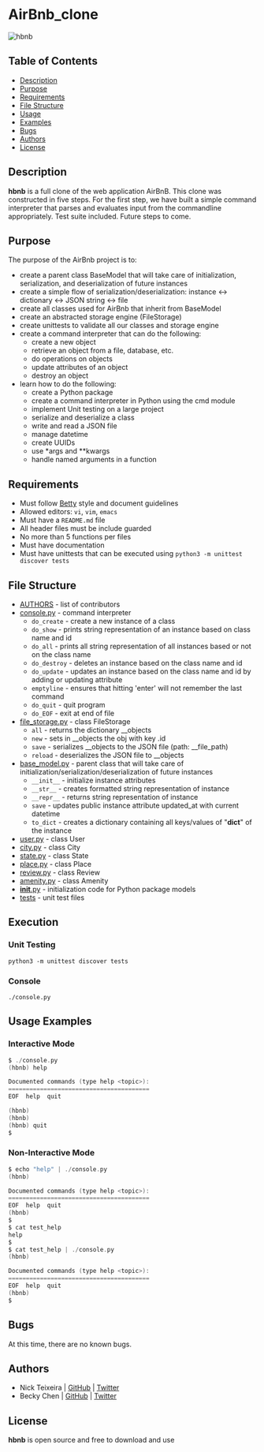 # AirBnb_clone

![hbnb](https://camo.githubusercontent.com/a0c52a69dc410e983b8c63fa4aa57e83cb4157cd/68747470733a2f2f73332e616d617a6f6e6177732e636f6d2f696e7472616e65742d70726f6a656374732d66696c65732f686f6c626572746f6e7363686f6f6c2d6869676865722d6c6576656c5f70726f6772616d6d696e672b2f3236332f4842544e2d68626e622d46696e616c2e706e67)


## Table of Contents

* [Description](#description)
* [Purpose](#purpose)
* [Requirements](#requirements)
* [File Structure](#file-structure)
* [Usage](#usage)
* [Examples](#examples)
* [Bugs](#bugs)
* [Authors](#authors)
* [License](#license)


## Description

**hbnb** is a full clone of the web application AirBnB. This clone was constructed in five steps. For the first step, we have built a simple command interpreter that parses and evaluates input from the commandline appropriately. Test suite included. Future steps to come.


## Purpose

The purpose of the AirBnb project is to:
* create a parent class BaseModel that will take care of initialization, serialization, and deserialization of future instances
* create a simple flow of serialization/deserialization: instance <-> dictionary <-> JSON string <-> file
* create all classes used for AirBnb that inherit from BaseModel
* create an abstracted storage engine (FileStorage)
* create unittests to validate all our classes and storage engine
* create a command interpreter that can do the following:
  * create a new object
  * retrieve an object from a file, database, etc.
  * do operations on objects
  * update attributes of an object
  * destroy an object
* learn how to do the following:
  * create a Python package
  * create a command interpreter in Python using the cmd module
  * implement Unit testing on a large project
  * serialize and deserialize a class
  * write and read a JSON file
  * manage datetime
  * create UUIDs
  * use *args and **kwargs
  * handle named arguments in a function


## Requirements

* Must follow [Betty](https://github.com/holbertonschool/Betty/wiki) style and document guidelines
* Allowed editors: `vi`, `vim`, `emacs`
* Must have a `README.md` file
* All header files must be include guarded
* No more than 5 functions per files
* Must have documentation
* Must have unittests that can be executed using `python3 -m unittest discover tests`

## File Structure

* [AUTHORS](AUTHORS) - list of contributors
* [console.py](console.py) - command interpreter
  * `do_create` - create a new instance of a class
  * `do_show` - prints string representation of an instance based on class name and id
  * `do_all` - prints all string representation of all instances based or not on the class name
  * `do_destroy` - deletes an instance based on the class name and id
  * `do_update` - updates an instance based on the class name and id by adding or updating attribute
  * `emptyline` - ensures that hitting 'enter' will not remember the last command
  * `do_quit` - quit program
  * `do_EOF` - exit at end of file
* [file_storage.py](/models/engine/file_storage.py) - class FileStorage
  * `all` - returns the dictionary __objects
  * `new` - sets in __objects the obj with key <obj class name>.id
  * `save` - serializes __objects to the JSON file (path: __file_path)
  * `reload` - deserializes the JSON file to __objects
* [base_model.py](/models/base_model.py) - parent class that will take care of initialization/serialization/deserialization of future instances
  * `__init__` - initialize instance attributes
  * `__str__` - creates formatted string representation of instance
  * `__repr__` - returns string representation of instance
  * `save` - updates public instance attribute updated_at with current datetime
  * `to_dict` - creates a dictionary containing all keys/values of "__dict__" of the instance
* [user.py](/models/user.py) - class User
* [city.py](/models/city.py) - class City
* [state.py](/models/state.py) - class State
* [place.py](/models/place.py) - class Place
* [review.py](/models/review.py) - class Review
* [amenity.py](/models/amenity.py) - class Amenity
* [__init__.py](/models/__init__.py) - initialization code for Python package models
* [tests](/tests/) - unit test files

## Execution

### Unit Testing

```python3 -m unittest discover tests```

### Console

```./console.py```

## Usage Examples

### Interactive Mode

```c
$ ./console.py
(hbnb) help

Documented commands (type help <topic>):
========================================
EOF  help  quit

(hbnb) 
(hbnb) 
(hbnb) quit
$
```

### Non-Interactive Mode

```c
$ echo "help" | ./console.py
(hbnb)

Documented commands (type help <topic>):
========================================
EOF  help  quit
(hbnb)
$
$ cat test_help
help
$
$ cat test_help | ./console.py
(hbnb)

Documented commands (type help <topic>):
========================================
EOF  help  quit
(hbnb) 
$
```

## Bugs

At this time, there are no known bugs.


## Authors

* Nick Teixeira | [GitHub](https://github.com/nickolasteixeira) | [Twitter](https://twitter.com/NTTL_LTTN)
* Becky Chen | [GitHub](https://github.com/bchen528) | [Twitter](https://twitter.com/bchen803)

## License

**hbnb** is open source and free to download and use
